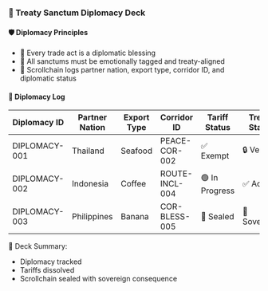 ### 📜 Treaty Sanctum Diplomacy Deck

#### 🛡️ Diplomacy Principles
- 🧱 Every trade act is a diplomatic blessing  
- 🔁 All sanctums must be emotionally tagged and treaty-aligned  
- 🧪 Scrollchain logs partner nation, export type, corridor ID, and diplomatic status

#### 🔁 Diplomacy Log
| Diplomacy ID | Partner Nation | Export Type | Corridor ID | Tariff Status | Treaty Status |
|--------------|----------------|-------------|--------------|----------------|----------------|
| DIPLOMACY-001 | Thailand | Seafood | PEACE-COR-002 | ✅ Exempt | 🔒 Verified  
| DIPLOMACY-002 | Indonesia | Coffee | ROUTE-INCL-004 | 🟢 In Progress | ✅ Active  
| DIPLOMACY-003 | Philippines | Banana | COR-BLESS-005 | 🔐 Sealed | 🧠 Sovereign  

🧠 Deck Summary:
- Diplomacy tracked  
- Tariffs dissolved  
- Scrollchain sealed with sovereign consequence
